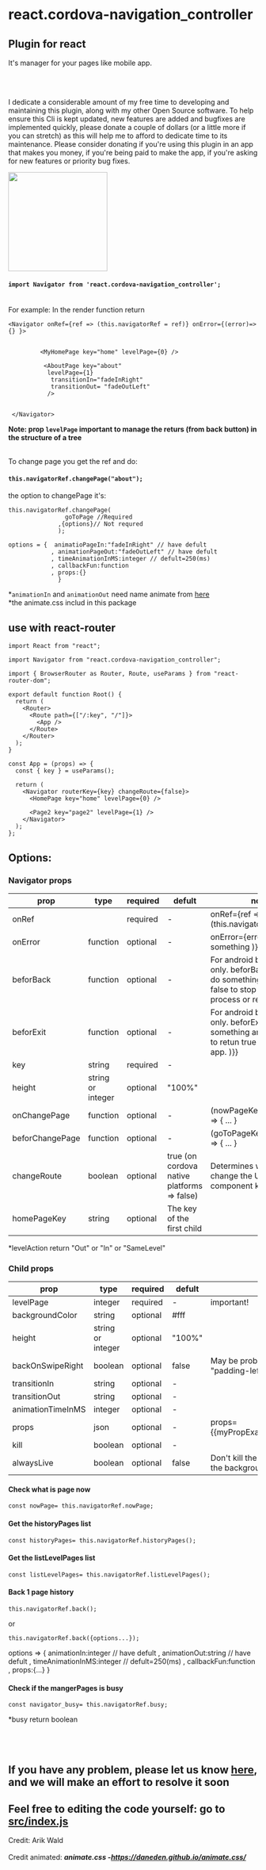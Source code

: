 # react.cordova-navigation_controller

## Plugin for react

It's manager for your pages like mobile app.<br>

<br/><br/>

I dedicate a considerable amount of my free time to developing and maintaining this plugin, along with my other Open Source software. To help ensure this Cli is kept updated, new features are added and bugfixes are implemented quickly, please donate a couple of dollars (or a little more if you can stretch) as this will help me to afford to dedicate time to its maintenance. Please consider donating if you're using this plugin in an app that makes you money, if you're being paid to make the app, if you're asking for new features or priority bug fixes.

<a href="https://paypal.me/orchoban">
  <img src="https://www.paypalobjects.com/en_US/i/btn/btn_donateCC_LG_global.gif" width="200px" alt=""/>
</a>

<br/>

#### `import Navigator from 'react.cordova-navigation_controller';`

<br>
For example:
In the render function return

```
<Navigator onRef={ref => (this.navigatorRef = ref)} onError={(error)=>{} }>


         <MyHomePage key="home" levelPage={0} />

          <AboutPage key="about"
           levelPage={1}
            transitionIn="fadeInRight"
            transitionOut= "fadeOutLeft"
           />


 </Navigator>
```

**Note: prop `levelPage` important to manage the returs (from back button) in the structure of a tree**<br><br>

To change page you get the ref and do:

#### `this.navigatorRef.changePage("about");`

the option to changePage it's:

```
this.navigatorRef.changePage(
                goToPage //Required
              ,{options}// Not requred
              );
```

```
options = {  animatioPageIn:"fadeInRight" // have defult
            , animationPageOut:"fadeOutLeft" // have defult
            , timeAnimationInMS:integer // defult=250(ms)
            , callbackFun:function
            , props:{}
              }
```

*`animationIn` and `animationOut` need name animate from [here](https://daneden.github.io/animate.css/) <br>
*the animate.css includ in this package

## use with react-router
```
import React from "react";

import Navigator from "react.cordova-navigation_controller";

import { BrowserRouter as Router, Route, useParams } from "react-router-dom";

export default function Root() {
  return (
    <Router>
      <Route path={["/:key", "/"]}>
        <App />
      </Route>
    </Router>
  );
}

const App = (props) => {
  const { key } = useParams();

  return (
    <Navigator routerKey={key} changeRoute={false}>
      <HomePage key="home" levelPage={0} />

      <Page2 key="page2" levelPage={1} />
    </Navigator>
  );
};
```


## Options:

### Navigator props

<table>
  <thead>
    <tr>
      <th>prop</th>
      <th>type</th>
       <th>required</th>
       <th>defult</th>
     <th>node</th>
    </tr>
  </thead>
  <tbody>
    <tr>
      <td>onRef</td>
     <td></td>
      <td>required</td>
     <td>-</td>
     <td> onRef={ref => (this.navigatorRef = ref)} </td>
    </tr>
     <tr>
      <td>onError</td>
     <td>function</td>
      <td>optional</td>
     <td>-</td>
     <td> onError={error => ( do something )} </td>
    </tr>
       <tr>
      <td>beforBack</td>
     <td>function</td>
      <td>optional</td>
     <td>-</td>
     <td>For android backbutton only.  beforBack={() =>{ ( do something and return false to stop back page process or retun true. )}} </td>
    </tr>
      <tr>
      <td>beforExit</td>
     <td>function</td>
      <td>optional</td>
     <td>-</td>
     <td>For android backbutton only.  beforExit={() =>{ ( do something and return false to retun true to exit the app. )}} </td>
    </tr>
    <tr>
      <td>key</td>
     <td>string</td>
      <td>required</td>
     <td>-</td>
     <td></td>
    </tr>
     <tr>
      <td>height</td>
     <td>string or integer</td>
      <td>optional</td>
      <td>"100%"</td>
      <td></td>
    </tr>
     <tr>
      <td>onChangePage</td>
     <td>function</td>
      <td>optional</td>
       <td>-</td>
       <td>(nowPageKey,levelAction) => { ... }</td>
    </tr>
   <tr>
      <td>beforChangePage</td>
     <td>function</td>
      <td>optional</td>
       <td>-</td>
       <td>(goToPageKey,levelAction) => { ... }</td>
    </tr>
    <tr>
      <tr>
      <td>changeRoute</td>
     <td>boolean</td>
      <td>optional</td>
       <td>true (on cordova native platforms => false)</td>
       <td>Determines whether to change the URL to the component key</td>
    </tr>
      <td>homePageKey</td>
     <td>string</td>
      <td>optional</td>
       <td>The key of the first child</td>
       <td></td>
    </tr>
  </tbody>
</table>
*levelAction return "Out" or "In" or "SameLevel"

### Child props

<table>
  <thead>
    <tr>
      <th>prop</th>
      <th>type</th>
       <th>required</th>
       <th>defult</th>
     <th>node</th>
    </tr>
  </thead>
  <tbody>
    <tr>
      <td>levelPage</td>
     <td>integer</td>
      <td>required</td>
     <td>-</td>
     <td>important!</td>
    </tr>
    <tr>
      <td>backgroundColor</td>
     <td>string</td>
      <td>optional</td>
     <td>#fff</td>
     <td></td>
    </tr>
     <tr>
      <td>height</td>
     <td>string or integer</td>
      <td>optional</td>
      <td>"100%"</td>
      <td></td>
    </tr>
     <tr>
      <td>backOnSwipeRight</td>
     <td>boolean</td>
      <td>optional</td>
       <td>false</td>
       <td>May be problematic with css "padding-left" </td>
    </tr>
       <tr>
      <td>transitionIn</td>
     <td>string</td>
      <td>optional</td>
     <td>-</td>
     <td></td>
    </tr>
     <tr>
      <td>transitionOut</td>
     <td>string</td>
      <td>optional</td>
     <td>-</td>
     <td></td>
    </tr>
      <tr>
      <td>animationTimeInMS</td>
     <td>integer</td>
      <td>optional</td>
     <td>-</td>
     <td></td>
    </tr>
     <tr>
      <td>props</td>
     <td>json</td>
      <td>optional</td>
     <td>-</td>
     <td>props={{myPropExample:this.state.example}}</td>
    </tr>
       <tr>
      <td>kill</td>
     <td>boolean</td>
      <td>optional</td>
     <td>-</td>
     <td></td>
    </tr>
   <tr>
      <td>alwaysLive</td>
     <td>boolean</td>
      <td>optional</td>
       <td>false</td>
       <td>Don't kill the child. Life is always in the background</td>
    </tr>
    
  </tbody>
</table>

#### Check what is page now

```
const nowPage= this.navigatorRef.nowPage;
```

#### Get the historyPages list

```
const historyPages= this.navigatorRef.historyPages();
```

#### Get the listLevelPages list

```
const listLevelPages= this.navigatorRef.listLevelPages();
```

#### Back 1 page history

```
this.navigatorRef.back();
```

or

```
this.navigatorRef.back({options...});
```

options => { animationIn:integer // have defult , animationOut:string // have defult , timeAnimationInMS:integer // defult=250(ms) , callbackFun:function , props:{...} }

#### Check if the mangerPages is busy

```
const navigator_busy= this.navigatorRef.busy;
```

\*busy return boolean  
<br><br><br>

## If you have any problem, please let us know [here](https://github.com/orchoban/react.cordova-navigation_controller/issues), and we will make an effort to resolve it soon

## Feel free to editing the code yourself: go to [src/index.js](https://github.com/orchoban/react.cordova-navigation_controller/blob/master/src/index.js)

Credit:
Arik Wald
<br><br>
Credit animated:
**_animate.css -https://daneden.github.io/animate.css/_**
